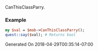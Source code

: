 CanThisClassParry.
### Example

```perl
my $val = $mob->CanThisClassParry();
quest::say($val); # Returns bool
```


Generated On 2018-04-29T00:35:14-07:00